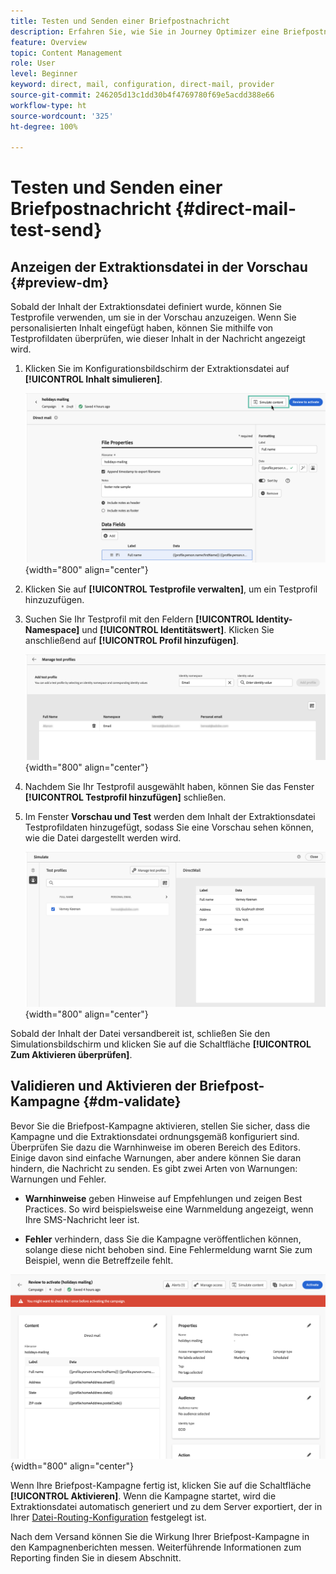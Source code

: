 ```yaml
---
title: Testen und Senden einer Briefpostnachricht
description: Erfahren Sie, wie Sie in Journey Optimizer eine Briefpostnachricht erstellen
feature: Overview
topic: Content Management
role: User
level: Beginner
keyword: direct, mail, configuration, direct-mail, provider
source-git-commit: 246205d13c1dd30b4f4769780f69e5acdd388e66
workflow-type: ht
source-wordcount: '325'
ht-degree: 100%

---
```


# Testen und Senden einer Briefpostnachricht {#direct-mail-test-send}

## Anzeigen der Extraktionsdatei in der Vorschau {#preview-dm}

Sobald der Inhalt der Extraktionsdatei definiert wurde, können Sie Testprofile verwenden, um sie in der Vorschau anzuzeigen. Wenn Sie personalisierten Inhalt eingefügt haben, können Sie mithilfe von Testprofildaten überprüfen, wie dieser Inhalt in der Nachricht angezeigt wird.

1. Klicken Sie im Konfigurationsbildschirm der Extraktionsdatei auf **[!UICONTROL Inhalt simulieren]**.

   ![](assets/direct-mail-simulate-button.png){width="800" align="center"}

1. Klicken Sie auf **[!UICONTROL Testprofile verwalten]**, um ein Testprofil hinzuzufügen.

1. Suchen Sie Ihr Testprofil mit den Feldern **[!UICONTROL Identity-Namespace]** und **[!UICONTROL Identitätswert]**. Klicken Sie anschließend auf **[!UICONTROL Profil hinzufügen]**.

   ![](assets/direct-mail-test-profile.png){width="800" align="center"}

1. Nachdem Sie Ihr Testprofil ausgewählt haben, können Sie das Fenster **[!UICONTROL Testprofil hinzufügen]** schließen.

1. Im Fenster **Vorschau und Test** werden dem Inhalt der Extraktionsdatei Testprofildaten hinzugefügt, sodass Sie eine Vorschau sehen können, wie die Datei dargestellt werden wird.

   ![](assets/direct-mail-simulate.png){width="800" align="center"}

Sobald der Inhalt der Datei versandbereit ist, schließen Sie den Simulationsbildschirm und klicken Sie auf die Schaltfläche **[!UICONTROL Zum Aktivieren überprüfen]**.

## Validieren und Aktivieren der Briefpost-Kampagne {#dm-validate}

Bevor Sie die Briefpost-Kampagne aktivieren, stellen Sie sicher, dass die Kampagne und die Extraktionsdatei ordnungsgemäß konfiguriert sind. Überprüfen Sie dazu die Warnhinweise im oberen Bereich des Editors. Einige davon sind einfache Warnungen, aber andere können Sie daran hindern, die Nachricht zu senden. Es gibt zwei Arten von Warnungen: Warnungen und Fehler.

* **Warnhinweise** geben Hinweise auf Empfehlungen und zeigen Best Practices. So wird beispielsweise eine Warnmeldung angezeigt, wenn Ihre SMS-Nachricht leer ist.

* **Fehler** verhindern, dass Sie die Kampagne veröffentlichen können, solange diese nicht behoben sind. Eine Fehlermeldung warnt Sie zum Beispiel, wenn die Betreffzeile fehlt.

![](assets/direct-mail-review.png){width="800" align="center"}

Wenn Ihre Briefpost-Kampagne fertig ist, klicken Sie auf die Schaltfläche **[!UICONTROL Aktivieren]**. Wenn die Kampagne startet, wird die Extraktionsdatei automatisch generiert und zu dem Server exportiert, der in Ihrer [Datei-Routing-Konfiguration](../direct-mail/direct-mail-configuration.md) festgelegt ist.

Nach dem Versand können Sie die Wirkung Ihrer Briefpost-Kampagne in den Kampagnenberichten messen. Weiterführende Informationen zum Reporting finden Sie in diesem Abschnitt.
